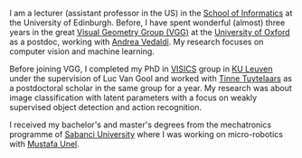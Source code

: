 I am a lecturer (assistant professor in the US) in the [School of Informatics](http://www.ed.ac.uk/informatics) at the University of Edinburgh. Before, I have spent wonderful (almost) three years in the great [Visual Geometry Group (VGG)](http://www.robots.ox.ac.uk/~vgg/) at the [University of Oxford](http://www.ox.ac.uk/) as a postdoc, working with [Andrea Vedaldi](http://www.robots.ox.ac.uk/~vedaldi/). My research focuses on computer vision and machine learning.

Before joining VGG, I completed my PhD in [VISICS](http://www.esat.kuleuven.be/psi) group in [KU Leuven](http://www.kuleuven.be/kuleuven/) under the supervision of Luc Van Gool and worked with [Tinne Tuytelaars](http://homes.esat.kuleuven.be/~tuytelaa/) as a postdoctoral scholar in the same group for a year. My research was about image classification with latent parameters with a focus on weakly supervised object detection and action recognition.

I received my bachelor's and master's degrees from the mechatronics programme of [Sabanci University](http://www.sabanciuniv.edu/) where I was working on micro-robotics with [Mustafa Unel](http://people.sabanciuniv.edu/munel/).
